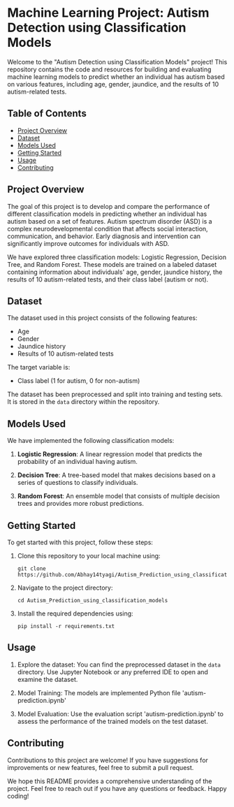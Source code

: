 # Machine Learning Project: Autism Detection using Classification Models

Welcome to the "Autism Detection using Classification Models" project! This repository contains the code and resources for building and evaluating machine learning models to predict whether an individual has autism based on various features, including age, gender, jaundice, and the results of 10 autism-related tests.

## Table of Contents

- [Project Overview](#project-overview)
- [Dataset](#dataset)
- [Models Used](#models-used)
- [Getting Started](#getting-started)
- [Usage](#usage)
- [Contributing](#contributing)

## Project Overview

The goal of this project is to develop and compare the performance of different classification models in predicting whether an individual has autism based on a set of features. Autism spectrum disorder (ASD) is a complex neurodevelopmental condition that affects social interaction, communication, and behavior. Early diagnosis and intervention can significantly improve outcomes for individuals with ASD.

We have explored three classification models: Logistic Regression, Decision Tree, and Random Forest. These models are trained on a labeled dataset containing information about individuals' age, gender, jaundice history, the results of 10 autism-related tests, and their class label (autism or not).

## Dataset

The dataset used in this project consists of the following features:

- Age
- Gender
- Jaundice history
- Results of 10 autism-related tests

The target variable is:

- Class label (1 for autism, 0 for non-autism)

The dataset has been preprocessed and split into training and testing sets. It is stored in the `data` directory within the repository.

## Models Used

We have implemented the following classification models:

1. **Logistic Regression**: A linear regression model that predicts the probability of an individual having autism.

2. **Decision Tree**: A tree-based model that makes decisions based on a series of questions to classify individuals.

3. **Random Forest**: An ensemble model that consists of multiple decision trees and provides more robust predictions.

## Getting Started

To get started with this project, follow these steps:

1. Clone this repository to your local machine using:
   ```
   git clone https://github.com/Abhay14tyagi/Autism_Prediction_using_classification_models.git
   ```

2. Navigate to the project directory:
   ```
   cd Autism_Prediction_using_classification_models
   ```

3. Install the required dependencies using:
   ```
   pip install -r requirements.txt
   ```

## Usage

1. Explore the dataset: You can find the preprocessed dataset in the `data` directory. Use Jupyter Notebook or any preferred IDE to open and examine the dataset.

2. Model Training: The models are implemented  Python file 'autism-prediction.ipynb'

3. Model Evaluation: Use the evaluation script 'autism-prediction.ipynb' to assess the performance of the trained models on the test dataset.
## Contributing

Contributions to this project are welcome! If you have suggestions for improvements or new features, feel free to submit a pull request.

We hope this README provides a comprehensive understanding of the project. Feel free to reach out if you have any questions or feedback. Happy coding!
